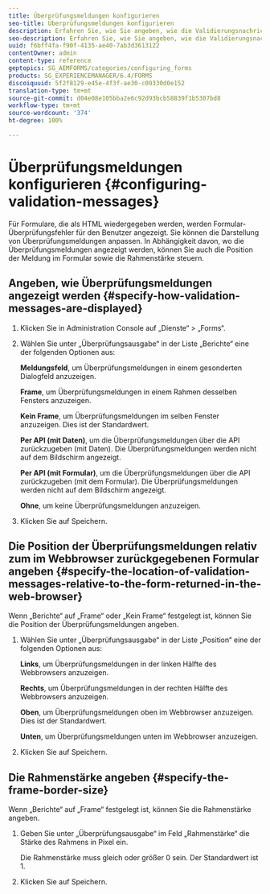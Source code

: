 ```yaml
---
title: Überprüfungsmeldungen konfigurieren
seo-title: Überprüfungsmeldungen konfigurieren
description: Erfahren Sie, wie Sie angeben, wie die Validierungsnachrichten und deren Position relativ zum im Webbrowser zurückgegebenen Formular angezeigt werden.
seo-description: Erfahren Sie, wie Sie angeben, wie die Validierungsnachrichten und deren Position relativ zum im Webbrowser zurückgegebenen Formular angezeigt werden.
uuid: f6bff4fa-f90f-4135-ae40-7ab3d3613122
contentOwner: admin
content-type: reference
geptopics: SG_AEMFORMS/categories/configuring_forms
products: SG_EXPERIENCEMANAGER/6.4/FORMS
discoiquuid: 5f2f8129-e45e-4f3f-ae30-c09330d0e152
translation-type: tm+mt
source-git-commit: d04e08e105bba2e6c92d93bcb58839f1b5307bd8
workflow-type: tm+mt
source-wordcount: '374'
ht-degree: 100%

---
```



# Überprüfungsmeldungen konfigurieren {#configuring-validation-messages}

Für Formulare, die als HTML wiedergegeben werden, werden Formular-Überprüfungsfehler für den Benutzer angezeigt. Sie können die Darstellung von Überprüfungsmeldungen anpassen. In Abhängigkeit davon, wo die Überprüfungsmeldungen angezeigt werden, können Sie auch die Position der Meldung im Formular sowie die Rahmenstärke steuern.

## Angeben, wie Überprüfungsmeldungen angezeigt werden {#specify-how-validation-messages-are-displayed}

1. Klicken Sie in Administration Console auf „Dienste“ > „Forms“.
1. Wählen Sie unter „Überprüfungsausgabe“ in der Liste „Berichte“ eine der folgenden Optionen aus:

   **Meldungsfeld**, um Überprüfungsmeldungen in einem gesonderten Dialogfeld anzuzeigen.

   **Frame**, um Überprüfungsmeldungen in einem Rahmen desselben Fensters anzuzeigen.

   **Kein Frame**, um Überprüfungsmeldungen im selben Fenster anzuzeigen. Dies ist der Standardwert.

   **Per API (mit Daten)**, um die Überprüfungsmeldungen über die API zurückzugeben (mit Daten). Die Überprüfungsmeldungen werden nicht auf dem Bildschirm angezeigt.

   **Per API (mit Formular)**, um die Überprüfungsmeldungen über die API zurückzugeben (mit dem Formular). Die Überprüfungsmeldungen werden nicht auf dem Bildschirm angezeigt.

   **Ohne**, um keine Überprüfungsmeldungen anzuzeigen.

1. Klicken Sie auf Speichern.

## Die Position der Überprüfungsmeldungen relativ zum im Webbrowser zurückgegebenen Formular angeben {#specify-the-location-of-validation-messages-relative-to-the-form-returned-in-the-web-browser}

Wenn „Berichte“ auf „Frame“ oder „Kein Frame“ festgelegt ist, können Sie die Position der Überprüfungsmeldungen angeben.

1. Wählen Sie unter „Überprüfungsausgabe“ in der Liste „Position“ eine der folgenden Optionen aus:

   **Links**, um Überprüfungsmeldungen in der linken Hälfte des Webbrowsers anzuzeigen.

   **Rechts**, um Überprüfungsmeldungen in der rechten Hälfte des Webbrowsers anzuzeigen.

   **Oben**, um Überprüfungsmeldungen oben im Webbrowser anzuzeigen. Dies ist der Standardwert.

   **Unten**, um Überprüfungsmeldungen unten im Webbrowser anzuzeigen.

1. Klicken Sie auf Speichern.

## Die Rahmenstärke angeben {#specify-the-frame-border-size}

Wenn „Berichte“ auf „Frame“ festgelegt ist, können Sie die Rahmenstärke angeben.

1. Geben Sie unter „Überprüfungsausgabe“ im Feld „Rahmenstärke“ die Stärke des Rahmens in Pixel ein.

   Die Rahmenstärke muss gleich oder größer 0 sein. Der Standardwert ist 1.         

1. Klicken Sie auf Speichern.

